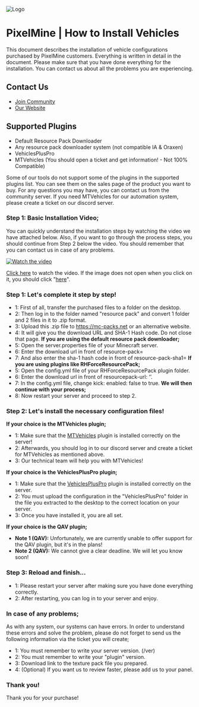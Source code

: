 ![Logo](https://i.imgur.com/3sVP1xA.png)

# PixelMine | How to Install Vehicles

This document describes the installation of vehicle configurations purchased by PixelMine customers. Everything is written in detail in the document. Please make sure that you have done everything for the installation. You can contact us about all the problems you are experiencing.

## Contact Us

- [Join Community](https://discord.gg/pixelmine)
- [Our Website](https://pixelmine.com)

## Supported Plugins

- Default Resource Pack Downloader
- Any resource pack downloader system (not compatible IA & Oraxen)
- VehiclesPlusPro
- MTVehicles (You should open a ticket and get information! - Not 100% Compatible)

Some of our tools do not support some of the plugins in the supported plugins list. You can see them on the sales page of the product you want to buy. For any questions you may have, you can contact us from the community server. If you need MTVehicles for our automation system, please create a ticket on our discord server.

### Step 1: Basic Installation Video;
You can quickly understand the installation steps by watching the video we have attached below. Also, if you want to go through the process steps, you should continue from Step 2 below the video. You should remember that you can contact us in case of any problems.

[![Watch the video](https://i.imgur.com/em0ByRj.png)](https://www.youtube.com/watch?v=Ed1DeGHplk8)

[Click here](https://www.youtube.com/watch?v=Ed1DeGHplk8) to watch the video. If the image does not open when you click on it, you should click "[here](https://www.youtube.com/watch?v=Ed1DeGHplk8)".

### Step 1: Let's complete it step by step!

- 1: First of all, transfer the purchased files to a folder on the desktop.
- 2: Then log in to the folder named "resource pack" and convert 1 folder and 2 files in it to .zip format.
- 3: Upload this .zip file to https://mc-packs.net or an alternative website.
- 4: It will give you the download URL and SHA-1 Hash code. Do not close that page.
__If you are using the default resource pack downloader;__
- 5: Open the server.properties file of your Minecraft server.
- 6: Enter the download url in front of resource-pack=
- 7: And also enter the sha-1 hash code in front of resource-pack-sha1=
__If you are using plugins like RHForceResourcePack;__
- 5: Open the config.yml file of your RHForceResourcePack plugin folder.
- 6: Enter the download url in front of resourcepack-url: ‘<here>’.
- 7: In the config.yml file, change kick: enabled: false to true.
__We will then continue with your process;__
- 8: Now restart your server and proceed to step 2.

### Step 2: Let's install the necessary configuration files!

__If your choice is the MTVehicles plugin;__

- 1: Make sure that the [MTVehicles](https://www.spigotmc.org/resources/mtvehicles-vehicle-plugin-free-downloadable.80910/) plugin is installed correctly on the server!
- 2: Afterwards, you should log in to our discord server and create a ticket for MTVehicles as mentioned above.
- 3: Our technical team will help you with MTVehicles!

__If your choice is the VehiclesPlusPro plugin;__

- 1: Make sure that the [VehiclesPlusPro](https://www.spigotmc.org/resources/vehiclesplus-1-12-1-20-4.70523/) plugin is installed correctly on the server.
- 2: You must upload the configuration in the "VehiclesPlusPro" folder in the file you extracted to the desktop to the correct location on your server.
- 3: Once you have installed it, you are all set.

__If your choice is the QAV plugin;__

- __Note 1 (QAV):__ Unfortunately, we are currently unable to offer support for the QAV plugin, but it's in the plans!
- __Note 2 (QAV):__ We cannot give a clear deadline. We will let you know soon!

### Step 3: Reload and finish...

- 1: Please restart your server after making sure you have done everything correctly.
- 2: After restarting, you can log in to your server and enjoy.

### In case of any problems;

As with any system, our systems can have errors. In order to understand these errors and solve the problem, please do not forget to send us the following information via the ticket you will create;

- 1: You must remember to write your server version. (/ver)
- 2: You must remember to write your "plugin" version.
- 3: Download link to the texture pack file you prepared.
- 4: (Optional) If you want us to review faster, please add us to your panel.

### Thank you!

Thank you for your purchase! 
